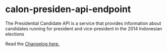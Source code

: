 calon-presiden-api-endpoint
===========================

The Presidential Candidate API is a service that provides information about candidates running for president and vice-president in the 2014 Indonesian elections

Read the [Changelog here.](https://github.com/pemiluAPI/calon-presiden-api-endpoint/blob/master/CHANGELOG.md)
